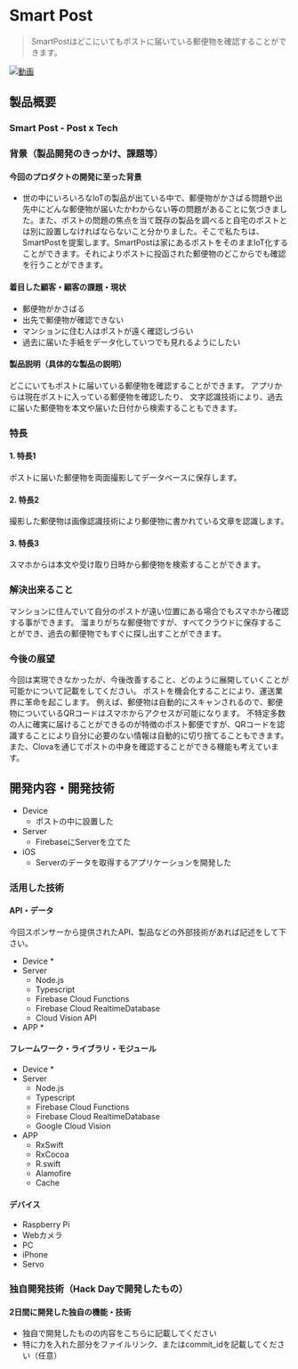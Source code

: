 # Smart Post
> SmartPostはどこにいてもポストに届いている郵便物を確認することができます。

[![動画](image.png)](https://www.youtube.com/watch?v=YhFWWbu1Ac4&feature=share)

## 製品概要
### Smart Post - Post x Tech

### 背景（製品開発のきっかけ、課題等）
#### 今回のプロダクトの開発に至った背景
- 世の中にいろいろなIoTの製品が出ている中で、郵便物がかさばる問題や出先中にどんな郵便物が届いたかわからない等の問題があることに気づきました。また、ポストの問題の焦点を当て既存の製品を調べると自宅のポストとは別に設置しなければならないこと分かりました。そこで私たちは、SmartPostを提案します。SmartPostは家にあるポストをそのままIoT化することができます。それによりポストに投函された郵便物のどこからでも確認を行うことができます。

#### 着目した顧客・顧客の課題・現状
- 郵便物がかさばる
- 出先で郵便物が確認できない
- マンションに住む人はポストが遠く確認しづらい
- 過去に届いた手紙をデータ化していつでも見れるようにしたい

#### 製品説明（具体的な製品の説明）
どこにいてもポストに届いている郵便物を確認することができます。
アプリからは現在ポストに入っている郵便物を確認したり、
文字認識技術により、過去に届いた郵便物を本文や届いた日付から検索することもできます。

### 特長

#### 1. 特長1
ポストに届いた郵便物を両面撮影してデータベースに保存します。

#### 2. 特長2
撮影した郵便物は画像認識技術により郵便物に書かれている文章を認識します。

#### 3. 特長3
スマホからは本文や受け取り日時から郵便物を検索することができます。

### 解決出来ること
マンションに住んでいて自分のポストが遠い位置にある場合でもスマホから確認する事ができます。
溜まりがちな郵便物ですが、すべてクラウドに保存することができ、過去の郵便物でもすぐに探し出すことができます。

### 今後の展望
今回は実現できなかったが、今後改善すること、どのように展開していくことが可能かについて記載をしてください。
ポストを機会化することにより、運送業界に革命を起こします。
例えば、郵便物は自動的にスキャンされるので、郵便物についているQRコードはスマホからアクセスが可能になります。
不特定多数の人に確実に届けることができるのが特徴のポスト郵便ですが、QRコードを認識することにより自分に必要のない情報は自動的に切り捨てることもできます。
また、Clovaを通じてポストの中身を確認することができる機能も考えています。

## 開発内容・開発技術
- Device
    - ポストの中に設置した
- Server
    - FirebaseにServerを立てた
- iOS
    - Serverのデータを取得するアプリケーションを開発した
### 活用した技術
#### API・データ
今回スポンサーから提供されたAPI、製品などの外部技術があれば記述をして下さい。

* Device
    * 
* Server
    * Node.js
    * Typescript
    * Firebase Cloud Functions
    * Firebase Cloud RealtimeDatabase
    * Cloud Vision API
* APP
    *  

#### フレームワーク・ライブラリ・モジュール

* Device
    * 
* Server
    * Node.js
    * Typescript
    * Firebase Cloud Functions
    * Firebase Cloud RealtimeDatabase
    * Google Cloud Vision
* APP
    * RxSwift
    * RxCocoa
    * R.swift
    * Alamofire
    * Cache

#### デバイス
* Raspberry Pi
* Webカメラ
* PC
* iPhone
* Servo


### 独自開発技術（Hack Dayで開発したもの）
#### 2日間に開発した独自の機能・技術
* 独自で開発したものの内容をこちらに記載してください
* 特に力を入れた部分をファイルリンク、またはcommit_idを記載してください（任意）

